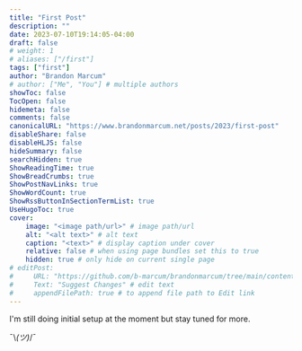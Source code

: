 ```yaml
---
title: "First Post"
description: ""
date: 2023-07-10T19:14:05-04:00
draft: false
# weight: 1
# aliases: ["/first"]
tags: ["first"]
author: "Brandon Marcum"
# author: ["Me", "You"] # multiple authors
showToc: false
TocOpen: false
hidemeta: false
comments: false
canonicalURL: "https://www.brandonmarcum.net/posts/2023/first-post"
disableShare: false
disableHLJS: false
hideSummary: false
searchHidden: true
ShowReadingTime: true
ShowBreadCrumbs: true
ShowPostNavLinks: true
ShowWordCount: true
ShowRssButtonInSectionTermList: true
UseHugoToc: true
cover:
    image: "<image path/url>" # image path/url
    alt: "<alt text>" # alt text
    caption: "<text>" # display caption under cover
    relative: false # when using page bundles set this to true
    hidden: true # only hide on current single page
# editPost:
#     URL: "https://github.com/b-marcum/brandonmarcum/tree/main/content"
#     Text: "Suggest Changes" # edit text
#     appendFilePath: true # to append file path to Edit link
---
```


I'm still doing initial setup at the moment but stay tuned for more.

¯\\_(ツ)_/¯